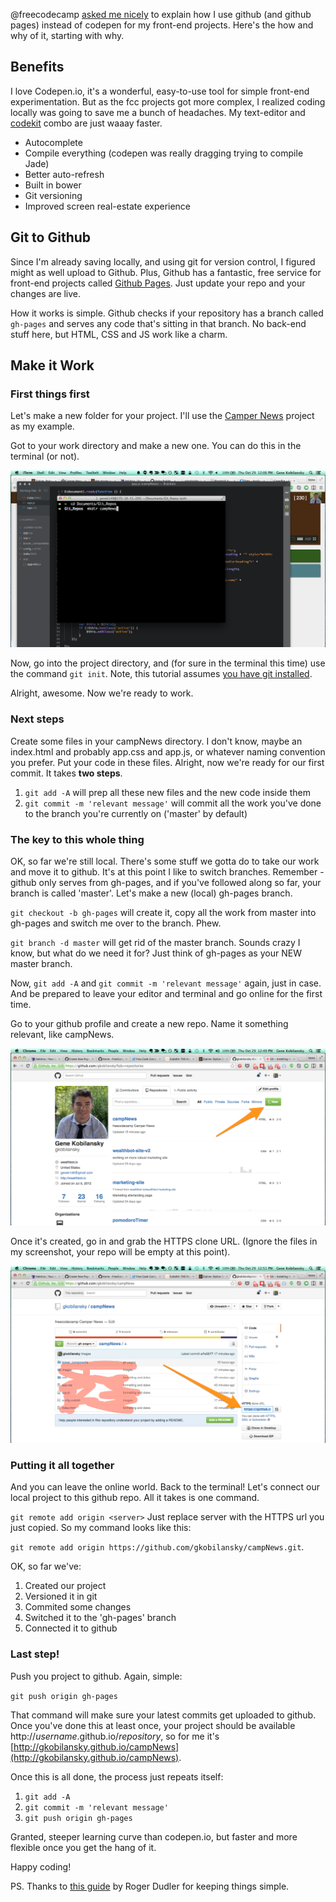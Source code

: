 @freecodecamp [asked me nicely](https://twitter.com/FreeCodeCamp/status/648707819965837312) to explain how I use github (and github pages) instead of codepen for my front-end projects. Here's the how and why of it, starting with why.

## Benefits

I love Codepen.io, it's a wonderful, easy-to-use tool for simple front-end experimentation. But as the fcc projects got more complex, I realized coding locally was going to save me a bunch of headaches. My text-editor and [codekit](https://incident57.com/codekit/) combo are just waaay faster.

* Autocomplete
* Compile everything (codepen was really dragging trying to compile Jade)
* Better auto-refresh
* Built in bower
* Git versioning
* Improved screen real-estate experience

## Git to Github

Since I'm already saving locally, and using git for version control, I figured might as well upload to Github. Plus, Github has a fantastic, free service for front-end projects called [Github Pages](https://pages.github.com/). Just update your repo and your changes are live.

How it works is simple. Github checks if your repository has a branch called `gh-pages` and serves any code that's sitting in that branch. No back-end stuff here, but HTML, CSS and JS work like a charm.

## Make it Work

### First things first

Let's make a new folder for your project. I'll use the [Camper News](http://freecodecamp.com/challenges/zipline-stylize-stories-on-camper-news) project as my example.

Got to your work directory and make a new one. You can do this in the terminal (or not).

![Project Directory](https://raw.githubusercontent.com/gkobilansky/campNews/gh-pages/images/Fullscreen_10_29_15__12_06_PM.png)

Now, go into the project directory, and (for sure in the terminal this time) use the command `git init`. Note, this tutorial assumes [you have git installed](https://git-scm.com/book/en/v2/Getting-Started-Installing-Git).

Alright, awesome. Now we're ready to work.

### Next steps

Create some files in your campNews directory. I don't know, maybe an index.html and probably app.css and app.js, or whatever naming convention you prefer. Put your code in these files. Alright, now we're ready for our first commit. It takes **two steps**. 

1. `git add -A` will prep all these new files and the new code inside them
2. `git commit -m 'relevant message'` will commit all the work you've done to the branch you're currently on ('master' by default)

### The key to this whole thing

OK, so far we're still local. There's some stuff we gotta do to take our work and move it to github. It's at this point I like to switch branches. Remember - github only serves from gh-pages, and if you've followed along so far, your branch is called 'master'. Let's make a new (local) gh-pages branch.

`git checkout -b gh-pages` will create it, copy all the work from master into gh-pages and switch me over to the branch. Phew.

`git branch -d master` will get rid of the master branch. Sounds crazy I know, but what do we need it for? Just think of gh-pages as your NEW master branch.

Now, `git add -A` and `git commit -m 'relevant message'` again, just in case. And be prepared to leave your editor and terminal and go online for the first time. 

Go to your github profile and create a new repo. Name it something relevant, like campNews.

![New Repo](https://raw.githubusercontent.com/gkobilansky/campNews/gh-pages/images/Fullscreen_10_29_15__12_49_PM.png)

Once it's created, go in and grab the HTTPS clone URL. (Ignore the files in my screenshot, your repo will be empty at this point).

![clone url](https://raw.githubusercontent.com/gkobilansky/campNews/gh-pages/images/Fullscreen_10_29_15__12_51_PM.png)

### Putting it all together

And you can leave the online world. Back to the terminal! Let's connect our local project to this github repo. All it takes is one command.

`git remote add origin <server>` Just replace server with the HTTPS url you just copied. So my command looks like this:

`git remote add origin https://github.com/gkobilansky/campNews.git`. 

OK, so far we've:

1. Created our project
2. Versioned it in git
3. Commited some changes
4. Switched it to the 'gh-pages' branch
5. Connected it to github

### Last step!

Push you project to github. Again, simple: 

`git push origin gh-pages`

That command will make sure your latest commits get uploaded to github. Once you've done this at least once, your project should be available http://*username*.github.io/*repository*, so for me it's [http://gkobilansky.github.io/campNews](http://gkobilansky.github.io/campNews).

Once this is all done, the process just repeats itself:

1. `git add -A`
2. `git commit -m 'relevant message'`
3. `git push origin gh-pages`

Granted, steeper learning curve than codepen.io, but faster and more flexible once you get the hang of it.

Happy coding!


PS. Thanks to [this guide](http://rogerdudler.github.io/git-guide/) by Roger Dudler for keeping things simple. 








